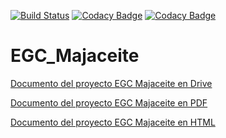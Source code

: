 [![Build Status](https://travis-ci.com/enderfews/EGC_Majaceite.svg?branch=main)](https://travis-ci.com/enderfews/EGC_Majaceite)
[![Codacy Badge](https://app.codacy.com/project/badge/Grade/78caba0824404c4fb5788abff230d446)](https://www.codacy.com/gh/alecarmar3/EGC_Majaceite/dashboard?utm_source=github.com&amp;utm_medium=referral&amp;utm_content=alecarmar3/EGC_Majaceite&amp;utm_campaign=Badge_Grade)
[![Codacy Badge](https://app.codacy.com/project/badge/Coverage/78caba0824404c4fb5788abff230d446)](https://www.codacy.com/gh/alecarmar3/EGC_Majaceite/dashboard?utm_source=github.com&utm_medium=referral&utm_content=alecarmar3/EGC_Majaceite&utm_campaign=Badge_Coverage)

# EGC_Majaceite

[Documento del proyecto EGC Majaceite en Drive](https://docs.google.com/document/d/1Iw8HffGaBIPfsqdqPn0pMJQAnvD3VKvcU_swxRYXBeg/edit?usp=sharing)

[Documento del proyecto EGC Majaceite en PDF](doc/DocumentodelproyectoEGCMajaceite.pdf)

[Documento del proyecto EGC Majaceite en HTML](doc/DocumentodelproyectoEGCMajaceite.html)

